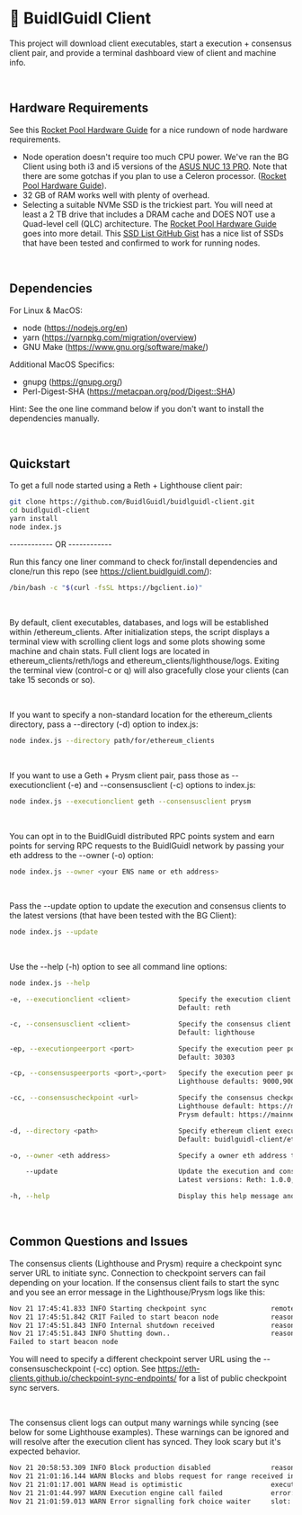 # 📡 BuidlGuidl Client
This project will download client executables, start a execution + consensus client pair, and provide a terminal dashboard view of client and machine info.

&nbsp;
&nbsp;
## Hardware Requirements
See this [Rocket Pool Hardware Guide](https://docs.rocketpool.net/guides/node/local/hardware) for a nice rundown of node hardware requirements.

- Node operation doesn't require too much CPU power. We've ran the BG Client using both i3 and i5 versions of the [ASUS NUC 13 PRO](https://www.asus.com/us/displays-desktops/nucs/nuc-mini-pcs/asus-nuc-13-pro/). Note that there are some gotchas if you plan to use a Celeron processor. ([Rocket Pool Hardware Guide](https://docs.rocketpool.net/guides/node/local/hardware)).
- 32 GB of RAM works well with plenty of overhead.
- Selecting a suitable NVMe SSD is the trickiest part. You will need at least a 2 TB drive that includes a DRAM cache and DOES NOT use a Quad-level cell (QLC) architecture. The [Rocket Pool Hardware Guide](https://docs.rocketpool.net/guides/node/local/hardware) goes into more detail. This [SSD List GitHub Gist](https://gist.github.com/yorickdowne/f3a3e79a573bf35767cd002cc977b038) has a nice list of SSDs that have been tested and confirmed to work for running nodes.

&nbsp;
&nbsp;
## Dependencies
For Linux & MacOS:
- node (https://nodejs.org/en)
- yarn (https://yarnpkg.com/migration/overview)
- GNU Make (https://www.gnu.org/software/make/)

Additional MacOS Specifics:
- gnupg (https://gnupg.org/)
- Perl-Digest-SHA (https://metacpan.org/pod/Digest::SHA)

Hint: See the one line command below if you don't want to install the dependencies manually.

&nbsp;
&nbsp;
## Quickstart
To get a full node started using a Reth + Lighthouse client pair:
  ```bash
  git clone https://github.com/BuidlGuidl/buidlguidl-client.git
  cd buidlguidl-client
  yarn install
  node index.js
  ```

------------ OR ------------

Run this fancy one liner command to check for/install dependencies and clone/run this repo (see https://client.buidlguidl.com/):
  ```bash
  /bin/bash -c "$(curl -fsSL https://bgclient.io)"
  ```

&nbsp;
&nbsp;

By default, client executables, databases, and logs will be established within /ethereum_clients. After initialization steps, the script displays a terminal view with scrolling client logs and some plots showing some machine and chain stats. Full client logs are located in ethereum_clients/reth/logs and ethereum_clients/lighthouse/logs. Exiting the terminal view (control-c or q) will also gracefully close your clients (can take 15 seconds or so).

&nbsp;
&nbsp;

If you want to specify a non-standard location for the ethereum_clients directory, pass a --directory (-d) option to index.js:
  ```bash
  node index.js --directory path/for/ethereum_clients
  ```

&nbsp;
&nbsp;

If you want to use a Geth + Prysm client pair, pass those as --executionclient (-e) and --consensusclient (-c) options to index.js:
  ```bash
  node index.js --executionclient geth --consensusclient prysm
  ```

&nbsp;
&nbsp;

You can opt in to the BuidlGuidl distributed RPC points system and earn points for serving RPC requests to the BuidlGuidl network by passing your eth address to the --owner (-o) option:
  ```bash
  node index.js --owner <your ENS name or eth address>
  ```

&nbsp;
&nbsp;

Pass the --update option to update the execution and consensus clients to the latest versions (that have been tested with the BG Client):
  ```bash
  node index.js --update
  ```

&nbsp;
&nbsp;

Use the --help (-h) option to see all command line options:
  ```bash
  node index.js --help

  -e, --executionclient <client>            Specify the execution client ('reth' or 'geth')
                                            Default: reth

  -c, --consensusclient <client>            Specify the consensus client ('lighthouse' or 'prysm')
                                            Default: lighthouse

  -ep, --executionpeerport <port>           Specify the execution peer port (must be a number)
                                            Default: 30303

  -cp, --consensuspeerports <port>,<port>   Specify the execution peer ports (must be two comma-separated numbers)
                                            Lighthouse defaults: 9000,9001. prysm defaults: 12000,13000

  -cc, --consensuscheckpoint <url>          Specify the consensus checkpoint server URL
                                            Lighthouse default: https://mainnet-checkpoint-sync.stakely.io/
                                            Prysm default: https://mainnet-checkpoint-sync.attestant.io/

  -d, --directory <path>                    Specify ethereum client executable, database, and logs directory
                                            Default: buidlguidl-client/ethereum_clients

  -o, --owner <eth address>                 Specify a owner eth address to opt in to the points system and distributed RPC

      --update                              Update the execution and consensus clients to the latest version.
                                            Latest versions: Reth: 1.0.0, Geth: 1.14.12, Lighthouse: 5.3.0

  -h, --help                                Display this help message and exit
  ```

&nbsp;
&nbsp;
## Common Questions and Issues
The consensus clients (Lighthouse and Prysm) require a checkpoint sync server URL to initiate sync. Connection to checkpoint servers can fail depending on your location. If the consensus client fails to start the sync and you see an error message in the Lighthouse/Prysm logs like this:

```bash
Nov 21 17:45:41.833 INFO Starting checkpoint sync                remote_url: https://mainnet-checkpoint-sync.stakely.io/, service: beacon
Nov 21 17:45:51.842 CRIT Failed to start beacon node             reason: Error loading checkpoint state from remote: HttpClient(, kind: timeout, detail: operation timed out)
Nov 21 17:45:51.843 INFO Internal shutdown received              reason: Failed to start beacon node
Nov 21 17:45:51.843 INFO Shutting down..                         reason: Failure("Failed to start beacon node")
Failed to start beacon node
```

You will need to specify a different checkpoint server URL using the --consensuscheckpoint (-cc) option. See https://eth-clients.github.io/checkpoint-sync-endpoints/ for a list of public checkpoint sync servers.

&nbsp;
&nbsp;

The consensus client logs can output many warnings while syncing (see below for some Lighthouse examples). These warnings can be ignored and will resolve after the execution client has synced. They look scary but it's expected behavior.

```bash
Nov 21 20:58:53.309 INFO Block production disabled               reason: no eth1 backend configured
Nov 21 21:01:16.144 WARN Blocks and blobs request for range received invalid data, error: MissingBlobs, sender_id: BackfillSync { batch_id: Epoch(326557) }, peer_id: 16Uiu2HAkv5priPv8S7bawF8u96aAMgAbtkh95x4PkDvm7WSdH3ER, service: sync
Nov 21 21:01:17.001 WARN Head is optimistic                      execution_block_hash: 0x16410f3d5cb5044dcf596b301a34ec88ffce09dd4346f04aea95d442b1456e62, info: chain not fully verified, block and attestation production disabled until execution engine syncs, service: slot_notifier
Nov 21 21:01:44.997 WARN Execution engine call failed            error: InvalidClientVersion("Input must be exactly 8 characters long (excluding any '0x' prefix)"), service: exec
Nov 21 21:01:59.013 WARN Error signalling fork choice waiter     slot: 10449907, error: ForkChoiceSignalOutOfOrder { current: Slot(10449908), latest: Slot(10449907) }, service: beacon
``` 